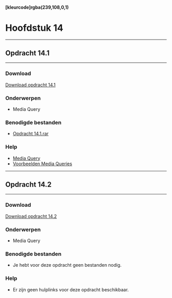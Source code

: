 #### [kleurcode]rgba(239,108,0,1)

# Hoofdstuk 14

---
## Opdracht 14.1
---

### Download
<a href="https://elo.kw1c.nl/CMS/Studie/811%20ICT-Academie/811%20VakkenInhoud/%5BB.14%20HTM%5D%20HTMLCSS/Productie/02.%20Opdrachten/Hoofdstuk%2014/Opdracht%2014.1.pdf" target="_blank">Download opdracht 14.1</a>

### Onderwerpen
*	Media Query

### Benodigde bestanden
*   <a href="https://elo.kw1c.nl/CMS/Studie/811%20ICT-Academie/811%20VakkenInhoud/%5BB.14%20HTM%5D%20HTMLCSS/Productie/02.%20Opdrachten/Hoofdstuk%2014/Resources/Opdracht%2014.1.rar" target="_blank">Opdracht 14.1.rar</a>

### Help
*   <a href="https://www.w3schools.com/css/css3_mediaqueries.asp" target="_blank">Media Query</a>
*   <a href="https://www.w3schools.com/css/css3_mediaqueries_ex.asp" target="_blank">Voorbeelden Media Queries</a>

---
## Opdracht 14.2
---

### Download
<a href="https://elo.kw1c.nl/CMS/Studie/811%20ICT-Academie/811%20VakkenInhoud/%5BB.14%20HTM%5D%20HTMLCSS/Productie/02.%20Opdrachten/Hoofdstuk%2014/Opdracht%2014.2.pdf" target="_blank">Download opdracht 14.2</a>

### Onderwerpen
*   Media Query

### Benodigde bestanden
*   Je hebt voor deze opdracht geen bestanden nodig.

### Help
*   Er zijn geen hulplinks voor deze opdracht beschikbaar.